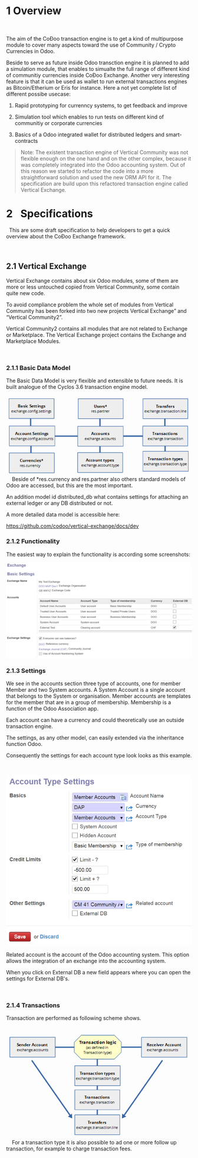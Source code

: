 
1 Overview 
=====================================================================================

 

The aim of the CoÐoo transaction engine is to get a kind of multipurpose module to cover many aspects toward the use of Community / Crypto Currencies in Odoo.
 

Beside to serve as future inside Odoo transction engine it is planned to add a simulation module, that enables to simualte the full range of different kind of communitiy currencies inside CoÐoo Exchange. Another very interesting feature is that it can be used as wallet to run external transactions engines as Bitcoin/Etherium or Eris for instance.
Here a not yet complete list of different possibe usecase:
 

1.  Rapid prototyping for currenncy systems, to get feedback 
    and improve
    
2.  Simulation tool which enables to run tests on
    different kind of communitiy or corporate currencies

3.  Basics of a Odoo integrated wallet for distributed  	ledgers and smart-contracts
 

> Note:
> The existent transaction engine of Vertical Community was not flexible enough on the one hand and on the other complex, because it was completely integrated into the Odoo accounting system. 
Out of this reason we started to refactor the code into a more straightforward solution and used the new ORM API for it. The specification are build upon this refactored transaction engine called
> Vertical Exchange.

<span id="a_2_Specifications"></span><span style="margin-right:0.381cm;"> 2 </span>Specifications
=================================================================================================

 
This are some draft specification to help developers to get a quick overview about the CoÐoo Exchange framework.

 

<span id="a_2_1_Vertical_Exchange"> 2.1 Vertical Exchange
-----------------------------------------------------------------------------------------------------------

Vertical Exchange contains about six Odoo modules, some of them are more or less untouched copied from Vertical Community, some contain quite new code.

To avoid compliance problem the whole set of modules from Vertical Community has been forked into two new projects Vertical Exchange” and “Vertical Community2”.

Vertical Community2 contains all modules that are not related to Exchange or Marketplace. The Vertical Exchange project contains the Exchange and Marketplace Modules. 

 

### <span id="a_2_1_1_Basic_Data_Model"> 2.1.1 Basic Data Model 

The Basic Data Model is very flexible and extensible to future needs. It is built analogue of the Cyclos 3.6 transaction engine model.


![Basic Specifications models](img/Basic_Specifications_models.png)
 
 
Beside of \*res.currency and res.partner also others standard models of Odoo are accessed, but this are the most important.

An addition model id distributed\_db what contains settings for attaching an external ledger or any DB distributed or not.

A more detailed data model is accessible here:

<https://github.com/codoo/vertical-exchange/docs/dev>


### <span id="a_2_1_2_Functionality">2.1.2 Functionality

The easiest way to explain the functionality is according some screenshots:

![Exchange Transactions-Odoo](img/Exchange-Settings-Odoo.png)



### <span id="a_2_1_3_Settings"> 2.1.3 Settings

We see in the accounts section <span class="T25">three </span>type of
accounts, one for member Member and two System
accounts. A System Account is a single account that belongs to the System or organisation. Member accounts are templates for the member that are in a group of membership. Membership is a function of the Odoo Association app.

Each account can have a currency and could theoretically use an outside transaction engine.

The settings, as any other model, can easily extended via the
inheritance function Odoo.



Consequently the settings for each account type look looks as this
example.

 

<img src="img/Exchange-Transactions-Odoo.png" width="640">

Related account is the account of the Odoo accounting system. This
option allows the integration of an exchange into the accounting system.


When you click on External DB a new field appears where you can open the
settings for External DB's.

 
### <span id="a_2_1_4_Transactions">2.1.4 Transactions 

Transaction are performed as following scheme shows.

 
![Basic Specifications models](img/Basic_Specifications_transaction.png)
 
 
For a transaction type it is also possible to ad one
or more follow up transaction, for example to charge transaction
fees.


